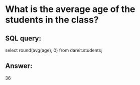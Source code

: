# What is the average age of the students in the class?

## SQL query:

select round(avg(age), 0) from dareit.students;

## Answer:

36

